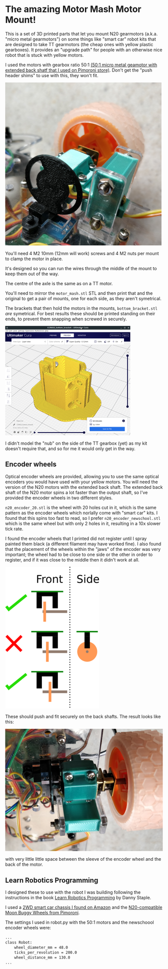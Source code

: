 # The amazing Motor Mash Motor Mount!

This is a set of 3D printed parts that let you mount N20 gearmotors (a.k.a. "micro metal gearmotors") on some things like "smart car" robot kits that are designed to take TT gearmotors (the cheap ones with yellow plastic gearboxes). It provides an "upgrade path" for people with an otherwise nice robot that is stuck with yellow motors.

I used the motors with gearbox ratio 50:1 [(50:1 micro metal geamotor with extended back shatf that I used on Pimoroni store)](https://shop.pimoroni.com/products/micro-metal-gearmotor-extended-back-shaft?variant=3073681025). Don't get the "push header shims" to use with this, they won't fit.

<a href="https://raw.githubusercontent.com/rbricheno/motor-mash/main/images/mounted_motor.jpg"><img src="https://raw.githubusercontent.com/rbricheno/motor-mash/main/images/mounted_motor.jpg" width="500"/></a>

You'll need 4 M2 10mm (12mm will work) screws and 4 M2 nuts per mount to clamp the motor in place.

It's designed so you can run the wires through the middle of the mount to keep them out of the way.

The centre of the axle is the same as on a TT motor.

You'll need to mirror the `motor_mash.stl` STL and then print that and the original to get a pair of mounts, one for each side, as they aren't symetrical.

The brackets that then hold the motors in the mounts, `bottom_bracket.stl` *are* symetrical. For best results these should be printed standing on their ends, to prevent them snapping when screwed in securely.

<a href="https://raw.githubusercontent.com/rbricheno/motor-mash/main/images/print-brackets.png"><img src="https://raw.githubusercontent.com/rbricheno/motor-mash/main/images/print-brackets.png" width="400"/></a>

I didn't model the "nub" on the side of the TT gearbox (yet) as my kit doesn't require that, and so for me it would only get in the way.

## Encoder wheels

Optical encoder wheels are provided, allowing you to use the same optical encoders you would have used with your yellow motors. You will need the version of the N20 motors with the extended back shaft. The extended back shaft of the N20 motor spins a lot faster than the output shaft, so I've provided the encoder wheels in two different styles. 

`n20_encoder_20.stl` is the wheel with 20 holes cut in it, which is the same pattern as the encoder wheels which norlally come with "smart car" kits. I found that this spins too fast to read, so I prefer `n20_encoder_newschool.stl` which is the same wheel but with only 2 holes in it, resulting in a 10x slower tick rate.

I found the encoder wheels that I printed did not register until I spray painted them black (a different filament may have worked fine). I also found that the placement of the wheels within the "jaws" of the encoder was very important; the wheel had to be close to one side or the other in order to register, and if it was close to the middle then it didn't work at all.

<a href="https://raw.githubusercontent.com/rbricheno/motor-mash/main/images/encoder_placement.png"><img src="https://raw.githubusercontent.com/rbricheno/motor-mash/main/images/encoder_placement.png" width="300"/></a>

These should push and fit securely on the back shafts. The result looks like this:

<a href="https://raw.githubusercontent.com/rbricheno/motor-mash/main/images/encoder_wheel_on_backshaft.jpg"><img src="https://raw.githubusercontent.com/rbricheno/motor-mash/main/images/encoder_wheel_on_backshaft.jpg" width="600"/></a>

with very little little space between the sleeve of the encoder wheel and the back of the motor.

## Learn Robotics Programming

I designed these to use with the robot I was building following the instructions in the book [Learn Robotics Programming](https://www.packtpub.com/product/learn-robotics-programming-second-edition/9781839218804) by Danny Staple.

I used a [2WD smart car chassis I found on Amazon](https://smile.amazon.co.uk/gp/product/B076BPY2L3/ref=ppx_yo_dt_b_asin_title_o01_s00?ie=UTF8&psc=1) and the [N20-compatible Moon Buggy Wheels from Pimoroni](https://shop.pimoroni.com/products/moon-buggy-wheels-pair).

The settings I used in robot.py with the 50:1 motors and the newschoool encoder wheels were:
```
...
class Robot:
    wheel_diameter_mm = 48.0
    ticks_per_revolution = 200.0
    wheel_distance_mm = 130.0
...
```
